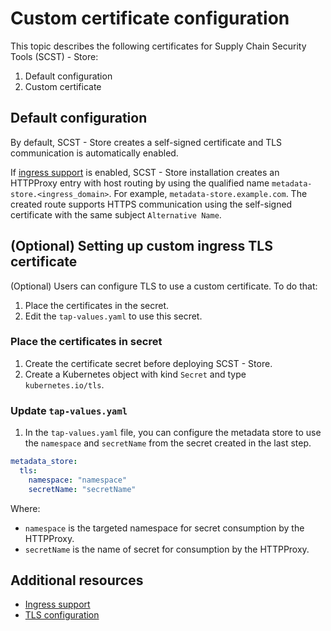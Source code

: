 # Custom certificate configuration

This topic describes the following certificates for Supply Chain Security Tools (SCST) - Store:

1. Default configuration
1. Custom certificate

## Default configuration

By default, SCST - Store creates a self-signed certificate and TLS communication is automatically enabled.

If [ingress support](ingress.hbs.md) is enabled, SCST - Store installation creates an HTTPProxy entry with host routing by using the qualified name `metadata-store.<ingress_domain>`. For example, `metadata-store.example.com`. The created route supports HTTPS communication using the self-signed certificate with the same subject `Alternative Name`.

## (Optional) Setting up custom ingress TLS certificate

(Optional) Users can configure TLS to use a custom certificate. To do that:

1. Place the certificates in the secret.
2. Edit the `tap-values.yaml` to use this secret.

### Place the certificates in secret

1. Create the certificate secret before deploying SCST - Store. 
2. Create a Kubernetes object with kind `Secret` and type `kubernetes.io/tls`.

### Update `tap-values.yaml`

1. In the `tap-values.yaml` file, you can configure the metadata store to use the `namespace` and `secretName` from the secret created in the last step.

```yaml
metadata_store:
  tls:
    namespace: "namespace"
    secretName: "secretName"
```

Where:

- `namespace` is the targeted namespace for secret consumption by the HTTPProxy. 
- `secretName` is the name of secret for consumption by the HTTPProxy.

## Additional resources

- [Ingress support](ingress.hbs.md)
- [TLS configuration](tls-configuration.hbs.md)